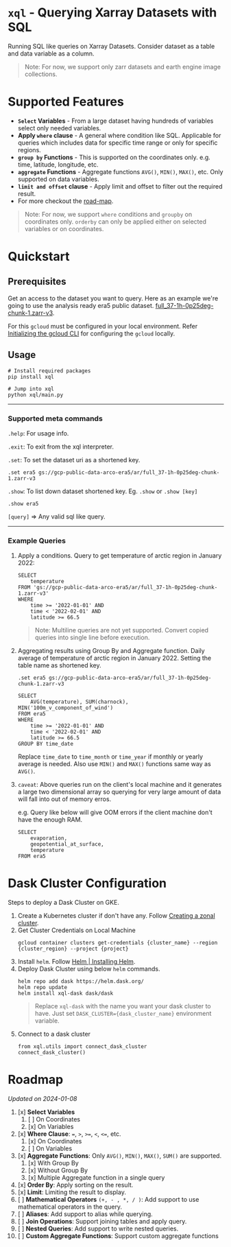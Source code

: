 # `xql` - Querying Xarray Datasets with SQL

Running SQL like queries on Xarray Datasets. Consider dataset as a table and data variable as a column.
> Note: For now, we support only zarr datasets and earth engine image collections.

# Supported Features

* **`Select` Variables** - From a large dataset having hundreds of variables select only needed variables.
* **Apply `where` clause** - A general where condition like SQL. Applicable for queries which includes data for specific time range or only for specific regions. 
* **`group by` Functions** - This is supported on the coordinates only. e.g. time, latitude, longitude, etc.
* **`aggregate` Functions** - Aggregate functions `AVG()`, `MIN()`, `MAX()`, etc. Only supported on data variables.
* **`limit and offset` clause** - Apply limit and offset to filter out the required result.
* For more checkout the [road-map](https://github.com/google/weather-tools/tree/xql-init/xql#roadmap).
> Note: For now, we support `where` conditions and `groupby` on coordinates only. `orderby` can only be applied either on selected variables or on coordinates.

# Quickstart

## Prerequisites

Get an access to the dataset you want to query. Here as an example we're going to use the analysis ready era5 public dataset. [full_37-1h-0p25deg-chunk-1.zarr-v3](https://pantheon.corp.google.com/storage/browser/gcp-public-data-arco-era5/ar/full_37-1h-0p25deg-chunk-1.zarr-v3?project=gcp-public-data-signals).

For this `gcloud` must be configured in your local environment. Refer [Initializing the gcloud CLI](https://cloud.google.com/sdk/docs/initializing) for configuring the `gcloud` locally.

## Usage

```
# Install required packages
pip install xql

# Jump into xql
python xql/main.py
```
---
### Supported meta commands
`.help`: For usage info.

`.exit`: To exit from the xql interpreter.

`.set`: To set the dataset uri as a shortened key.
```
.set era5 gs://gcp-public-data-arco-era5/ar/full_37-1h-0p25deg-chunk-1.zarr-v3
```

`.show`: To list down dataset shortened key. Eg. `.show` or `.show [key]`

```
.show era5
```

`[query]`  =>  Any valid sql like query.

---
### Example Queries

1. Apply a conditions. Query to get temperature of arctic region in January 2022:
    ```
    SELECT 
        temperature 
    FROM 'gs://gcp-public-data-arco-era5/ar/full_37-1h-0p25deg-chunk-1.zarr-v3' 
    WHERE
        time >= '2022-01-01' AND 
        time < '2022-02-01' AND 
        latitude >= 66.5
    ```
    > Note: Multiline queries are not yet supported. Convert copied queries into single line before execution.

2. Aggregating results using Group By and Aggregate function. Daily average of temperature of arctic region in January 2022.
    Setting the table name as shortened key.

    ```
    .set era5 gs://gcp-public-data-arco-era5/ar/full_37-1h-0p25deg-chunk-1.zarr-v3
    ```
    ```
    SELECT 
        AVG(temperature), SUM(charnock), MIN('100m_v_component_of_wind') 
    FROM era5
    WHERE 
        time >= '2022-01-01' AND 
        time < '2022-02-01' AND 
        latitude >= 66.5
    GROUP BY time_date
    ```
    Replace `time_date` to `time_month` or `time_year` if monthly or yearly average is needed. Also use `MIN()` and `MAX()` functions same way as `AVG()`.

3. `caveat`: Above queries run on the client's local machine and it generates a large two dimensional array so querying for very large amount of data will fall into out of memory erros.

    e.g. Query like below will give OOM errors if the client machine don't have the enough RAM.

    ```
    SELECT 
        evaporation,
        geopotential_at_surface,
        temperature 
    FROM era5
    ```

# Dask Cluster Configuration

Steps to deploy a Dask Cluster on GKE.
1. Create a Kubernetes cluster if don't have any. Follow [Creating a zonal cluster](https://cloud.google.com/kubernetes-engine/docs/how-to/creating-a-zonal-cluster).
2. Get Cluster Credentials on Local Machine
    ```
    gcloud container clusters get-credentials {cluster_name} --region {cluster_region} --project {project}
    ```
3. Install `helm`. Follow [Helm | Installing Helm](https://helm.sh/docs/intro/install/). 
4. Deploy Dask Cluster using below `helm` commands.
    ```
    helm repo add dask https://helm.dask.org/
    helm repo update
    helm install xql-dask dask/dask
    ```
    > Replace `xql-dask` with the name you want your dask cluster to have. Just set `DASK_CLUSTER={dask_cluster_name}` environment variable.
4. Connect to a dask cluster
    ```
    from xql.utils import connect_dask_cluster
    connect_dask_cluster()
    ```

# Roadmap

_Updated on 2024-01-08_

1. [x] **Select Variables**
    1. [ ] On Coordinates
    2. [x] On Variables 
2. [x] **Where Clause**: `=`, `>`, `>=`, `<`, `<=`, etc.
    1. [x] On Coordinates
    2. [ ] On Variables 
3. [x] **Aggregate Functions**: Only `AVG()`, `MIN()`, `MAX()`, `SUM()` are supported.
   1. [x] With Group By
   2. [x] Without Group By
   3. [x] Multiple Aggregate function in a single query
4. [x] **Order By**: Apply sorting on the result.
5. [x] **Limit**: Limiting the result to display.
6. [ ] **Mathematical Operators** `(+, - , *, / )`: Add support to use mathematical operators in the query.
7. [ ] **Aliases**: Add support to alias while querying.
8. [ ] **Join Operations**: Support joining tables and apply query.
9. [ ] **Nested Queries**: Add support to write nested queries.
10. [ ] **Custom Aggregate Functions**: Support custom aggregate functions